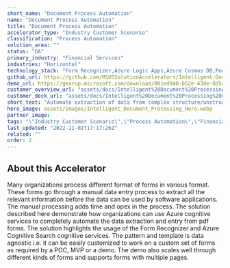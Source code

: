 ```yaml
---
short_name: "Document Process Automation"
name: "Document Process Automation"
title: "Document Process Automation"
accelerator_type: "Industry Customer Scenario"
classification: "Process Automation"
solution_area: ""
status: "GA"
primary_industry: "Financial Services"
industries: "Horizontal"
technology_stack: "Form Recognizer,Azure Logic Apps,Azure Cosmos DB,Power BI,Azure Data Explorer,Bot Framework,Luis"
github_url: https://github.com/MSUSSolutionAccelerators/Intelligent-Document-Processing-Solution-Accelerator
demo_url: https://gearup.microsoft.com/download/081ed940-b52e-43de-8d54-935c340bbd9e
customer_overview_url: "assets/docs/Intelligent%20Document%20Processing%20Customer%20Overview.pdf"
customer_deck_url: "assets/docs/Intelligent%20Document%20Processing%20Customer%20Deck.pdf"
short_text: "Automate extraction of data from complex structure/unstructured documents to unlock insights."
hero_image: assets/images/Intelligent_Document_Processing_Hero.webp
partner_image: 
tags: "\"Industry Customer Scenario\",\"Process Automation\",\"Financial Services\",\"Horizontal\",\"Form Recognizer\",\"Azure Logic Apps\",\"Azure Cosmos DB\",\"Power BI\",\"Azure Data Explorer\",\"Bot Framework\",\"Luis\",\"GA\""
last_updated: "2022-11-02T17:17:26Z"
related: ""
order: 2
---
```

## About this Accelerator

Many organizations process different format of forms in various format. These forms go through a manual data entry process to extract all the relevant information before the data can be used by software applications. The manual processing adds time and opex in the process. The solution described here demonstrate how organizations can use Azure cognitive services to completely automate the data extraction and entry from pdf forms. The solution highlights the usage of the Form Recognizer and Azure Cognitive Search cognitive services. The pattern and template is data agnostic i.e. it can be easily customized to work on a custom set of forms as required by a POC, MVP or a demo. The demo also scales well through different kinds of forms and supports forms with multiple pages.